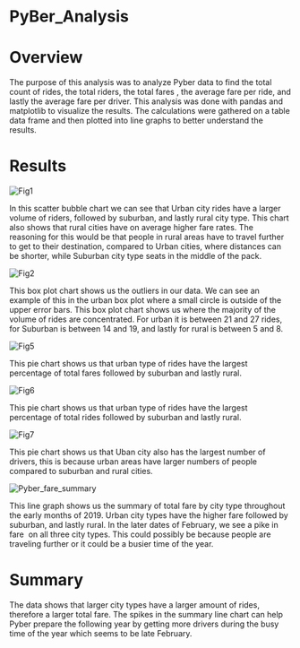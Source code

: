 # PyBer_Analysis

# Overview
The purpose of this analysis was to analyze Pyber data to find the total count of rides, the total riders, the total fares , the average fare per ride, and lastly the average fare per driver. This analysis was done with pandas and matplotlib to visualize the results. The calculations were gathered on a table data frame and then plotted into line graphs to better understand the results.

# Results

![Fig1](https://user-images.githubusercontent.com/95899763/152737020-2e91818b-1beb-4bc2-9e72-15e687627354.png)

In this scatter bubble chart we can see that Urban city rides have a larger volume of riders, followed by suburban, and lastly rural city type. This chart also shows that rural cities have on average higher fare rates. The reasoning for this would be that people in rural areas have to travel further to get to their destination, compared to Urban cities, where distances can be shorter, while Suburban city type seats in the middle of the pack.

![Fig2](https://user-images.githubusercontent.com/95899763/152737109-db7e7d1b-3f54-4b17-84ae-87fee8580255.png)

This box plot chart shows us the outliers in our data. We can see an example of this in the urban box plot where a small circle is outside of the upper error bars. This box plot chart shows us where the majority of the volume of rides are concentrated. For urban it is between 21 and 27 rides, for Suburban is between 14 and 19, and lastly for rural is between 5 and 8.

![Fig5](https://user-images.githubusercontent.com/95899763/152737180-af4e8c44-1f4a-470e-8728-3e0e62015a12.png)

This pie chart shows us that urban type of rides have the largest percentage of total fares followed by suburban and lastly rural.

![Fig6](https://user-images.githubusercontent.com/95899763/152737208-55949d30-91b8-4520-be55-6da76ac07d51.png)

This pie chart shows us that urban type of rides have the largest percentage of total rides followed by suburban and lastly rural.

![Fig7](https://user-images.githubusercontent.com/95899763/152737222-bc1ab8f2-957e-464e-81af-d84bccf831b1.png)

This pie chart shows us that Uban city also has the largest number of drivers, this is because urban areas have larger numbers of people compared to suburban and rural cities. 

![Pyber_fare_summary](https://user-images.githubusercontent.com/95899763/152737260-b6ed818d-3865-4e96-beb9-1ceb86206773.png)

This line graph shows us the summary of total fare by city type throughout the early months of 2019. Urban city types have the higher fare followed by suburban, and lastly rural. In the later dates of February, we see a pike in fare  on all three city types. This could possibly be because people are traveling further or it could be a busier time of the year. 

# Summary

The data shows that larger city types have a larger amount of rides, therefore a larger total fare. The spikes in the summary line chart can help Pyber prepare the following year by getting more drivers during the busy time of the year which seems to be late February. 

